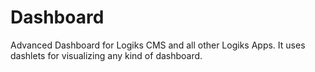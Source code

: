 Dashboard
=========

Advanced Dashboard for Logiks CMS and all other Logiks Apps. It uses dashlets for visualizing any kind of dashboard.
